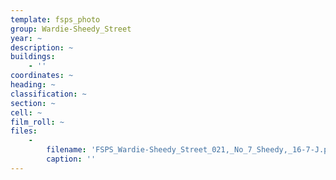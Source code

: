 ```yaml
---
template: fsps_photo
group: Wardie-Sheedy_Street
year: ~
description: ~
buildings:
    - ''
coordinates: ~
heading: ~
classification: ~
section: ~
cell: ~
film_roll: ~
files:
    -
        filename: 'FSPS_Wardie-Sheedy_Street_021,_No_7_Sheedy,_16-7-J.png'
        caption: ''
---
```

